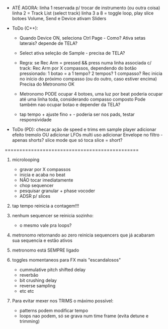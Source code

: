 

* ATÉ AGORA:
    linha 1 reservada p/ trocar de instrumento (ou outra coisa)
    linha 2 = Track List (select track)
    linha 3 a 8 = toggle loop, play slice
    botoes Volume, Send e Device ativam Sliders

* ToDo (C++):
    - Quando Device ON, seleciona Ctrl Page - Como?
        Ativa setas laterais?
        depende de TELA?

    - Select ativa seleção de Sample - precisa de TELA?

    - Regra:
        se Rec Arm = pressed && press numa linha associada c/ track:
            Rec Arm por X compassos, dependendo do botão pressionado:
                1 botao = a 1 tempo? 2 tempos? 1 compasso?
            Rec inicia no início do próximo compasso (ou do outro, caso estiver encima)
            Precisa do Metronomo OK

    - Metronomo PODE ocupar 4 botoes, uma luz por beat
        poderia ocupar até uma linha toda, considerando compasso composto
        Pode também nao ocupar botao e depender da TELA?

    - tap tempo + ajuste fino + -
        poderia ser nos pads, testar responsividade


* ToDo (PD):
    checar ação de speed e trims em sample player
    adicionar efeito tremolo
    OU adicionar LFOs multi uso
    adicionar Envelope no filtro
        - apenas shorts?
    slice mode que só toca slice = short?


==============================================

1. microlooping
    - gravar por X compassos
    - inicia e acaba no beat
    - NÃO tocar imediatamente
    - chop sequencer
    - pesquisar granular + phase vocoder
    - ADSR p/ slices

2. tap tempo reinicia a contagem!!!

3. nenhum sequencer se reinicia sozinho:
    * o mesmo vale pra loops?

4. metronomo retornando ao zero reinicia sequencers que já acabaram sua sequencia e estão ativos

5. metronomo está SEMPRE ligado

6. toggles momentaneos para FX mais "escandalosos"
    - cummulative pitch shifted delay
    - reverbão
    - bit crushing delay
    - reverse sampling
    - etc etc

7. Para evitar mexer nos TRIMS o máximo possível:
    - patterns podem modificar tempo
    - loops nao podem, só se grava num time frame (evita detune e trimming)

